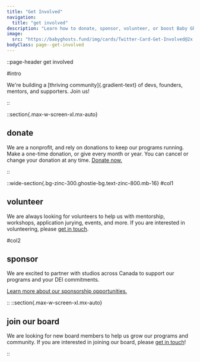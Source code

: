 ```yaml
---
title: "Get Involved"
navigation:
  title: "get involved"
description: "Learn how to donate, sponsor, volunteer, or boost Baby Ghosts."
image:
  src: "https://babyghosts.fund/img/cards/Twitter-Card-Get-Involved@2x.png"
bodyClass: page--get-involved
---
```


::page-header
get involved

#intro

We're building a [thriving community]{.gradient-text} of devs, founders, mentors, and supporters. Join us!

::

::section{.max-w-screen-xl.mx-auto}
## donate

We are a nonprofit, and rely on donations to keep our programs running. Make a one-time donation, or give every month or year. You can cancel or change your donation at any time. [Donate now.](/donate)

  <!-- ::donate-tiers
  :: -->

::

::wide-section{.bg-zinc-300.ghostie-bg.text-zinc-800.mb-16}
#col1
  
  ## volunteer

  We are always looking for volunteers to help us with mentorship, workshops, application jurying, events, and more. If you are interested in volunteering, please [get in touch](mailto:hello@babyghosts.fund).
  
  
#col2
  
  ## sponsor

  We are excited to partner with studios across Canada to support our programs and your DEI commitments.

  [Learn more about our sponsorship opportunities.](/sponsor)

  
::
::section{.max-w-screen-xl.mx-auto}
## join our board

We are looking for new board members to help us grow our programs and community. If you are interested in joining our board, please [get in touch](mailto:hello@babyghosts.fund)!

::